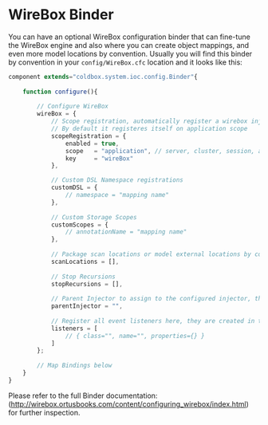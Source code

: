 # WireBox Binder

You can have an optional WireBox configuration binder that can fine-tune the WireBox engine and also where you can create object mappings, and even more model locations by convention. Usually you will find this binder by convention in your `config/WireBox.cfc` location and it looks like this:

```js
component extends="coldbox.system.ioc.config.Binder"{
	
	function configure(){
		
		// Configure WireBox
		wireBox = {
			// Scope registration, automatically register a wirebox injector instance on any CF scope
			// By default it registeres itself on application scope
			scopeRegistration = {
				enabled = true,
				scope   = "application", // server, cluster, session, application
				key		= "wireBox"
			},

			// Custom DSL Namespace registrations
			customDSL = {
				// namespace = "mapping name"
			},
			
			// Custom Storage Scopes
			customScopes = {
				// annotationName = "mapping name"
			},
			
			// Package scan locations or model external locations by convention
			scanLocations = [],
			
			// Stop Recursions
			stopRecursions = [],
			
			// Parent Injector to assign to the configured injector, this must be an object reference
			parentInjector = "",
			
			// Register all event listeners here, they are created in the specified order
			listeners = [
				// { class="", name="", properties={} }
			]			
		};
		
		// Map Bindings below
	}	
}
```

Please refer to the full Binder documentation: (http://wirebox.ortusbooks.com/content/configuring_wirebox/index.html) for further inspection.


